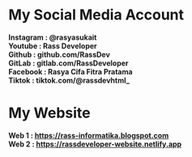 # My Social Media Account 

<b>
Instagram : @rasyasukait<br>
Youtube : Rass Developer<br>
Github : github.com/RassDev<br>
GitLab : gitlab.com/RassDeveloper<br>
Facebook : Rasya Cifa Fitra Pratama<br>
Tiktok : tiktok.com/@rassdevhtml_

# My Website
Web 1 : https://rass-informatika.blogspot.com<br>
Web 2 : https://rassdeveloper-website.netlify.app
</b>
